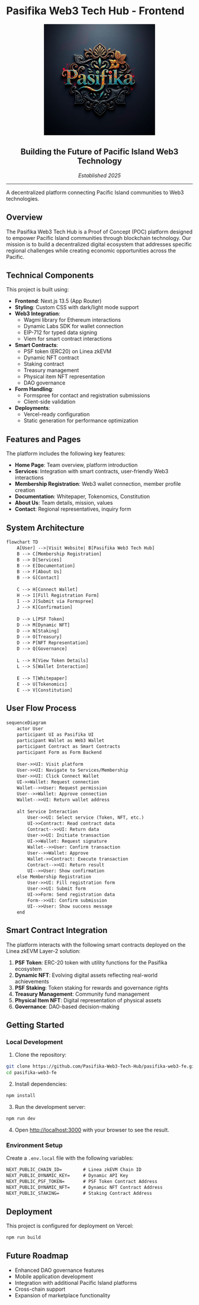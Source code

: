 # Pasifika Web3 Tech Hub - Frontend

<div align="center">
  <img src="public/pasifika.png" alt="Pasifika Web3 Tech Hub" width="300" height="300" />
  <h2>Building the Future of Pacific Island Web3 Technology</h2>
  <p><em>Established 2025</em></p>
  <hr />
</div>

A decentralized platform connecting Pacific Island communities to Web3 technologies.

## Overview

The Pasifika Web3 Tech Hub is a Proof of Concept (POC) platform designed to empower Pacific Island communities through blockchain technology. Our mission is to build a decentralized digital ecosystem that addresses specific regional challenges while creating economic opportunities across the Pacific.

## Technical Components

This project is built using:

- **Frontend**: Next.js 13.5 (App Router)
- **Styling**: Custom CSS with dark/light mode support
- **Web3 Integration**:
  - Wagmi library for Ethereum interactions
  - Dynamic Labs SDK for wallet connection
  - EIP-712 for typed data signing
  - Viem for smart contract interactions
- **Smart Contracts**:
  - PSF token (ERC20) on Linea zkEVM
  - Dynamic NFT contract
  - Staking contract
  - Treasury management
  - Physical item NFT representation
  - DAO governance
- **Form Handling**:
  - Formspree for contact and registration submissions
  - Client-side validation
- **Deployments**:
  - Vercel-ready configuration
  - Static generation for performance optimization

## Features and Pages

The platform includes the following key features:

- **Home Page**: Team overview, platform introduction
- **Services**: Integration with smart contracts, user-friendly Web3 interactions
- **Membership Registration**: Web3 wallet connection, member profile creation
- **Documentation**: Whitepaper, Tokenomics, Constitution
- **About Us**: Team details, mission, values
- **Contact**: Regional representatives, inquiry form

## System Architecture

```mermaid
flowchart TD
    A[User] -->|Visit Website| B[Pasifika Web3 Tech Hub]
    B --> C[Membership Registration]
    B --> D[Services]
    B --> E[Documentation]
    B --> F[About Us]
    B --> G[Contact]
    
    C --> H[Connect Wallet]
    H --> I[Fill Registration Form]
    I --> J[Submit via Formspree]
    J --> K[Confirmation]
    
    D --> L[PSF Token]
    D --> M[Dynamic NFT]
    D --> N[Staking]
    D --> O[Treasury]
    D --> P[NFT Representation]
    D --> Q[Governance]
    
    L --> R[View Token Details]
    L --> S[Wallet Interaction]
    
    E --> T[Whitepaper]
    E --> U[Tokenomics]
    E --> V[Constitution]
```

## User Flow Process

```mermaid
sequenceDiagram
    actor User
    participant UI as Pasifika UI
    participant Wallet as Web3 Wallet
    participant Contract as Smart Contracts
    participant Form as Form Backend
    
    User->>UI: Visit platform
    User->>UI: Navigate to Services/Membership
    User->>UI: Click Connect Wallet
    UI->>Wallet: Request connection
    Wallet-->>User: Request permission
    User-->>Wallet: Approve connection
    Wallet-->>UI: Return wallet address
    
    alt Service Interaction
        User->>UI: Select service (Token, NFT, etc.)
        UI->>Contract: Read contract data
        Contract-->>UI: Return data
        User->>UI: Initiate transaction
        UI->>Wallet: Request signature
        Wallet-->>User: Confirm transaction
        User-->>Wallet: Approve
        Wallet->>Contract: Execute transaction
        Contract-->>UI: Return result
        UI-->>User: Show confirmation
    else Membership Registration
        User->>UI: Fill registration form
        User->>UI: Submit form
        UI->>Form: Send registration data
        Form-->>UI: Confirm submission
        UI-->>User: Show success message
    end
```

## Smart Contract Integration

The platform interacts with the following smart contracts deployed on the Linea zkEVM Layer-2 solution:

1. **PSF Token**: ERC-20 token with utility functions for the Pasifika ecosystem
2. **Dynamic NFT**: Evolving digital assets reflecting real-world achievements
3. **PSF Staking**: Token staking for rewards and governance rights
4. **Treasury Management**: Community fund management
5. **Physical Item NFT**: Digital representation of physical assets
6. **Governance**: DAO-based decision-making

## Getting Started

### Local Development

1. Clone the repository:
```bash
git clone https://github.com/Pasifika-Web3-Tech-Hub/pasifika-web3-fe.git
cd pasifika-web3-fe
```

2. Install dependencies:
```bash
npm install
```

3. Run the development server:
```bash
npm run dev
```

4. Open [http://localhost:3000](http://localhost:3000) with your browser to see the result.

### Environment Setup

Create a `.env.local` file with the following variables:
```
NEXT_PUBLIC_CHAIN_ID=        # Linea zkEVM Chain ID
NEXT_PUBLIC_DYNAMIC_KEY=     # Dynamic API Key
NEXT_PUBLIC_PSF_TOKEN=       # PSF Token Contract Address
NEXT_PUBLIC_DYNAMIC_NFT=     # Dynamic NFT Contract Address
NEXT_PUBLIC_STAKING=         # Staking Contract Address
```

## Deployment

This project is configured for deployment on Vercel:

```bash
npm run build
```

## Future Roadmap

- Enhanced DAO governance features
- Mobile application development
- Integration with additional Pacific Island platforms
- Cross-chain support
- Expansion of marketplace functionality

<!-- trigger redeploy for 404.html SPA fix -->

<!-- trigger redeploy for .nojekyll fix -->
